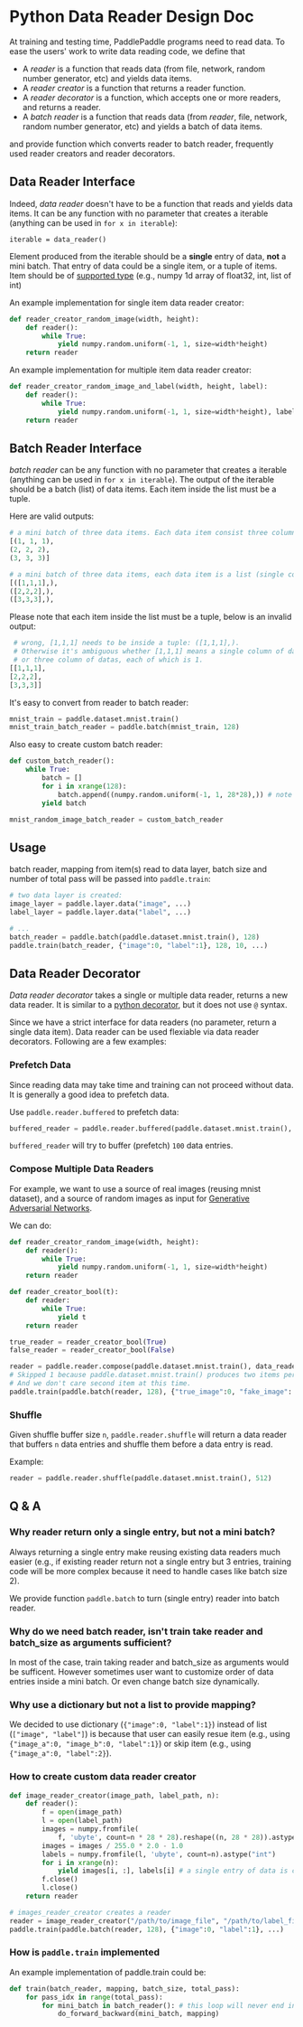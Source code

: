 # Python Data Reader Design Doc

At training and testing time, PaddlePaddle programs need to read data. To ease the users' work to write data reading code, we define that

- A *reader* is a function that reads data (from file, network, random number generator, etc) and yields data items.
- A *reader creator* is a function that returns a reader function.
- A *reader decorator* is a function, which accepts one or more readers, and returns a reader.
- A *batch reader* is a function that reads data (from *reader*, file, network, random number generator, etc) and yields a batch of data items.

and provide function which converts reader to batch reader, frequently used reader creators and reader decorators.

## Data Reader Interface

Indeed, *data reader* doesn't have to be a function that reads and yields data items. It can be any function with no parameter that creates a iterable (anything can be used in `for x in iterable`):

```
iterable = data_reader()
```

Element produced from the iterable should be a **single** entry of data, **not** a mini batch. That entry of data could be a single item, or a tuple of items. Item should be of [supported type](http://www.paddlepaddle.org/doc/ui/data_provider/pydataprovider2.html?highlight=dense_vector#input-types) (e.g., numpy 1d array of float32, int, list of int)

An example implementation for single item data reader creator:

```python
def reader_creator_random_image(width, height):
    def reader():
        while True:
            yield numpy.random.uniform(-1, 1, size=width*height)
    return reader
```

An example implementation for multiple item data reader creator:
```python
def reader_creator_random_image_and_label(width, height, label):
    def reader():
        while True:
            yield numpy.random.uniform(-1, 1, size=width*height), label
    return reader
```

## Batch Reader Interface

*batch reader* can be any function with no parameter that creates a iterable (anything can be used in `for x in iterable`). The output of the iterable should be a batch (list) of data items. Each item inside the list must be a tuple.

Here are valid outputs:
```python
# a mini batch of three data items. Each data item consist three columns of data, each of which is 1.
[(1, 1, 1),
(2, 2, 2),
(3, 3, 3)]

# a mini batch of three data items, each data item is a list (single column).
[([1,1,1],),
([2,2,2],),
([3,3,3],),
```

Please note that each item inside the list must be a tuple, below is an invalid output:
```python
 # wrong, [1,1,1] needs to be inside a tuple: ([1,1,1],).
 # Otherwise it's ambiguous whether [1,1,1] means a single column of data [1, 1, 1],
 # or three column of datas, each of which is 1.
[[1,1,1],
[2,2,2],
[3,3,3]]
```

It's easy to convert from reader to batch reader:
```python
mnist_train = paddle.dataset.mnist.train()
mnist_train_batch_reader = paddle.batch(mnist_train, 128)
```

Also easy to create custom batch reader:
```python
def custom_batch_reader():
    while True:
        batch = []
        for i in xrange(128):
            batch.append((numpy.random.uniform(-1, 1, 28*28),)) # note that it's a tuple being appended.
        yield batch

mnist_random_image_batch_reader = custom_batch_reader
```

## Usage

batch reader, mapping from item(s) read to data layer, batch size and number of total pass will be passed into `paddle.train`:

```python
# two data layer is created:
image_layer = paddle.layer.data("image", ...)
label_layer = paddle.layer.data("label", ...)

# ...
batch_reader = paddle.batch(paddle.dataset.mnist.train(), 128)
paddle.train(batch_reader, {"image":0, "label":1}, 128, 10, ...)
```

## Data Reader Decorator

*Data reader decorator* takes a single or multiple data reader, returns a new data reader. It is similar to a [python decorator](https://wiki.python.org/moin/PythonDecorators), but it does not use `@` syntax.

Since we have a strict interface for data readers (no parameter, return a single data item). Data reader can be used flexiable via data reader decorators. Following are a few examples:

### Prefetch Data

Since reading data may take time and training can not proceed without data. It is generally a good idea to prefetch data.

Use `paddle.reader.buffered` to prefetch data:

```python
buffered_reader = paddle.reader.buffered(paddle.dataset.mnist.train(), 100)
```

`buffered_reader` will try to buffer (prefetch) `100` data entries.

### Compose Multiple Data Readers

For example, we want to use a source of real images (reusing mnist dataset), and a source of random images as input for [Generative Adversarial Networks](https://arxiv.org/abs/1406.2661).

We can do:

```python
def reader_creator_random_image(width, height):
    def reader():
        while True:
            yield numpy.random.uniform(-1, 1, size=width*height)
    return reader

def reader_creator_bool(t):
    def reader:
        while True:
            yield t
    return reader

true_reader = reader_creator_bool(True)
false_reader = reader_creator_bool(False)

reader = paddle.reader.compose(paddle.dataset.mnist.train(), data_reader_creator_random_image(20, 20), true_reader, false_reader)
# Skipped 1 because paddle.dataset.mnist.train() produces two items per data entry.
# And we don't care second item at this time.
paddle.train(paddle.batch(reader, 128), {"true_image":0, "fake_image": 2, "true_label": 3, "false_label": 4}, ...)
```

### Shuffle

Given shuffle buffer size `n`, `paddle.reader.shuffle` will return a data reader that buffers `n` data entries and shuffle them before a data entry is read.

Example:
```python
reader = paddle.reader.shuffle(paddle.dataset.mnist.train(), 512)
```

## Q & A

### Why reader return only a single entry, but not a mini batch?

Always returning a single entry make reusing existing data readers much easier (e.g., if existing reader return not a single entry but 3 entries, training code will be more complex because it need to handle cases like batch size 2).

We provide function `paddle.batch` to turn (single entry) reader into batch reader.

### Why do we need batch reader, isn't train take reader and batch_size as arguments sufficient?

In most of the case, train taking reader and batch_size as arguments would be sufficent. However sometimes user want to customize order of data entries inside a mini batch. Or even change batch size dynamically.

### Why use a dictionary but not a list to provide mapping?

We decided to use dictionary (`{"image":0, "label":1}`) instead of list (`["image", "label"]`) is because that user can easily resue item (e.g., using `{"image_a":0, "image_b":0, "label":1}`) or skip item (e.g., using `{"image_a":0, "label":2}`).

### How to create custom data reader creator

```python
def image_reader_creator(image_path, label_path, n):
    def reader():
        f = open(image_path)
        l = open(label_path)
        images = numpy.fromfile(
            f, 'ubyte', count=n * 28 * 28).reshape((n, 28 * 28)).astype('float32')
        images = images / 255.0 * 2.0 - 1.0
        labels = numpy.fromfile(l, 'ubyte', count=n).astype("int")
        for i in xrange(n):
            yield images[i, :], labels[i] # a single entry of data is created each time
        f.close()
        l.close()
    return reader

# images_reader_creator creates a reader
reader = image_reader_creator("/path/to/image_file", "/path/to/label_file", 1024)
paddle.train(paddle.batch(reader, 128), {"image":0, "label":1}, ...)
```

### How is `paddle.train` implemented

An example implementation of paddle.train could be:

```python
def train(batch_reader, mapping, batch_size, total_pass):
    for pass_idx in range(total_pass):
        for mini_batch in batch_reader(): # this loop will never end in online learning.
            do_forward_backward(mini_batch, mapping)
```
